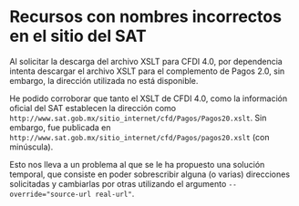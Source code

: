 # Recursos con nombres incorrectos en el sitio del SAT

Al solicitar la descarga del archivo XSLT para CFDI 4.0, por dependencia intenta descargar el archivo XSLT
para el complemento de Pagos 2.0, sin embargo, la dirección utilizada no está disponible.

He podido corroborar que tanto el XSLT de CFDI 4.0, como la información oficial del SAT establecen la dirección
como `http://www.sat.gob.mx/sitio_internet/cfd/Pagos/Pagos20.xslt`. Sin embargo, fue publicada en
`http://www.sat.gob.mx/sitio_internet/cfd/Pagos/pagos20.xslt` (con minúscula).

Esto nos lleva a un problema al que se le ha propuesto una solución temporal, que consiste en poder
sobrescribir alguna (o varias) direcciones solicitadas y cambiarlas por otras utilizando el argumento
`--override="source-url real-url"`.
